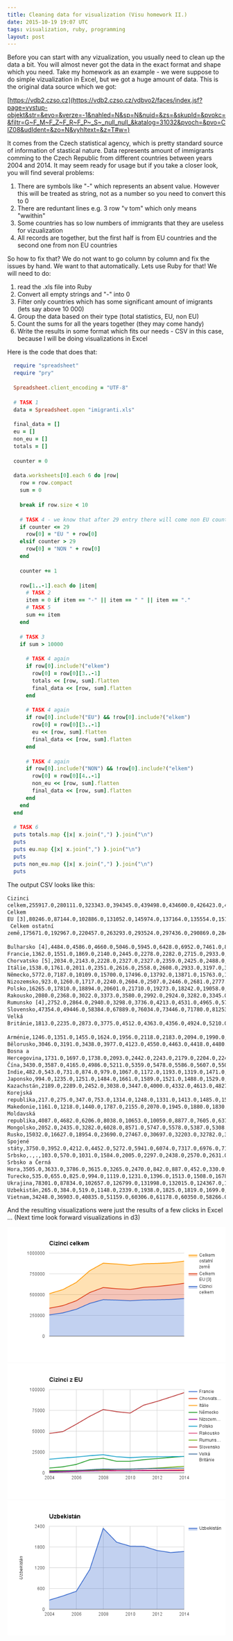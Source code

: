 ```yaml
---
title: Cleaning data for visualization (Visu homework II.)
date: 2015-10-19 19:07 UTC
tags: visualization, ruby, programming
layout: post
---
```


Before you can start with any vizualization, you usually need to clean up the data a bit. You will almost never got the data in the exact format and shape which you need.
Take my homework as an example - we were suppose to do simple vizualization in Excel, but we got a huge amount of data. This is the original data source which we got: 

[https://vdb2.czso.cz](https://vdb2.czso.cz/vdbvo2/faces/index.jsf?page=vystup-objekt&str=&evo=&verze=-1&nahled=N&sp=N&nuid=&zs=&skupId=&pvokc=&filtr=G~F_M~F_Z~F_R~F_P~_S~_null_null_&katalog=31032&pvoch=&pvo=CIZ08&udIdent=&zo=N&vyhltext=&z=T#w=)

It comes from the Czech statistical agency, which is pretty standard source of information of stastical nature. 
Data represents amount of immigrants comming to the Czech Republic from different countries between years 2004 and 2014.
It may seem ready for usage but if you take a closer look, 
you will find several problems:

1. There are symbols like "-" which represents an absent value. However this will be treated as string, not as a number so you need to convert this to 0
2. There are reduntant lines e.g. 3 row "v tom" which only means "wwithin"
3. Some countries has so low numbers of immigrants that they are useless for vizualization
4. All records are together, but the first half is from EU countries and the second one from non EU countries

So how to fix that? We do not want to go column by column and fix the issues by hand. We want to that automatically. Lets use Ruby for that!
We will need to do:

1. read the .xls file into Ruby
2. Convert all empty strings and "-" into 0
3. Filter only countries which has some significant amount of imigrants (lets say above 10 000)
4. Group the data based on their type (total statistics, EU, non EU)
5. Count the sums for all the years together (they may come handy)
6. Write the results in some format which fits our needs - CSV in this case, because I will be doing visualizations in Excel

Here is the code that does that:

```ruby
  require "spreadsheet"
  require "pry"

  Spreadsheet.client_encoding = "UTF-8"

  # TASK 1
  data = Spreadsheet.open "imigranti.xls"

  final_data = []
  eu = []
  non_eu = []
  totals = []

  counter = 0

  data.worksheets[0].each 6 do |row|
    row = row.compact
    sum = 0

    break if row.size < 10

    # TASK 4 - we know that after 29 entry there will come non EU countries
    if counter <= 29
      row[0] = "EU " + row[0]
    elsif counter > 29
      row[0] = "NON " + row[0]
    end

    counter += 1

    row[1..-1].each do |item|
      # TASK 2
      item = 0 if item == "-" || item == " " || item == "."
      # TASK 5
      sum += item
    end

    # TASK 3
    if sum > 10000

      # TASK 4 again
      if row[0].include?("elkem")
        row[0] = row[0][3..-1]
        totals << [row, sum].flatten
        final_data << [row, sum].flatten
      end

      # TASK 4 again
      if row[0].include?("EU") && !row[0].include?("elkem")
        row[0] = row[0][3..-1]
        eu << [row, sum].flatten
        final_data << [row, sum].flatten
      end

      # TASK 4 again
      if row[0].include?("NON") && !row[0].include?("elkem")
        row[0] = row[0][4..-1]
        non_eu << [row, sum].flatten
        final_data << [row, sum].flatten
      end
    end
  end

  # TASK 6 
  puts totals.map {|x| x.join(",") }.join("\n")
  puts
  puts eu.map {|x| x.join(",") }.join("\n")
  puts
  puts non_eu.map {|x| x.join(",") }.join("\n")
  puts
```

The output CSV looks like this:

```
Cizinci celkem,255917.0,280111.0,323343.0,394345.0,439498.0,434600.0,426423.0,436319.0,438076.0,441536.0,451923.0,4322091.0
Celkem EU [3],80246.0,87144.0,102886.0,131052.0,145974.0,137164.0,135554.0,151425.0,160792.0,173593.0,184511.0,1490341.0
 Celkem ostatní země,175671.0,192967.0,220457.0,263293.0,293524.0,297436.0,290869.0,284894.0,277284.0,267943.0,267412.0,2831750.0

Bulharsko [4],4484.0,4586.0,4660.0,5046.0,5945.0,6428.0,6952.0,7461.0,8248.0,9132.0,10058.0,73000.0
Francie,1362.0,1551.0,1869.0,2140.0,2445.0,2278.0,2282.0,2715.0,2933.0,3025.0,3244.0,25844.0
Chorvatsko [5],2034.0,2143.0,2228.0,2327.0,2327.0,2359.0,2425.0,2488.0,2496.0,2490.0,2613.0,25930.0
Itálie,1538.0,1761.0,2011.0,2351.0,2616.0,2558.0,2608.0,2933.0,3197.0,3503.0,3810.0,28886.0
Německo,5772.0,7187.0,10109.0,15700.0,17496.0,13792.0,13871.0,15763.0,17149.0,18507.0,19687.0,155033.0
Nizozemsko,923.0,1260.0,1717.0,2240.0,2604.0,2507.0,2446.0,2681.0,2777.0,2872.0,2946.0,24973.0
Polsko,16265.0,17810.0,18894.0,20601.0,21710.0,19273.0,18242.0,19058.0,19235.0,19452.0,19626.0,210166.0
Rakousko,2080.0,2368.0,3022.0,3373.0,3580.0,2992.0,2924.0,3282.0,3345.0,3400.0,3447.0,33813.0
Rumunsko [4],2752.0,2864.0,2940.0,3298.0,3736.0,4213.0,4531.0,4965.0,5787.0,6777.0,7741.0,49604.0
Slovensko,47354.0,49446.0,58384.0,67889.0,76034.0,73446.0,71780.0,81253.0,85807.0,90948.0,96222.0,798563.0
Velká Británie,1813.0,2235.0,2873.0,3775.0,4512.0,4363.0,4356.0,4924.0,5210.0,5376.0,5647.0,45084.0

Arménie,1246.0,1351.0,1455.0,1624.0,1956.0,2118.0,2183.0,2094.0,1990.0,1926.0,1769.0,19712.0
Bělorusko,3046.0,3191.0,3438.0,3977.0,4123.0,4550.0,4463.0,4418.0,4480.0,4642.0,4743.0,45071.0
Bosna a Hercegovina,1731.0,1697.0,1738.0,2093.0,2442.0,2243.0,2179.0,2204.0,2246.0,2109.0,1910.0,22592.0
Čína,3430.0,3587.0,4165.0,4986.0,5211.0,5359.0,5478.0,5586.0,5607.0,5508.0,5587.0,54504.0
Indie,482.0,543.0,731.0,874.0,979.0,1067.0,1172.0,1193.0,1319.0,1471.0,1658.0,11489.0
Japonsko,994.0,1235.0,1251.0,1484.0,1661.0,1589.0,1521.0,1488.0,1529.0,1557.0,1488.0,15797.0
Kazachstán,2189.0,2289.0,2452.0,3038.0,3447.0,4000.0,4332.0,4613.0,4827.0,5007.0,5181.0,41375.0
Korejská republika,217.0,275.0,347.0,753.0,1314.0,1248.0,1331.0,1413.0,1485.0,1520.0,1517.0,11420.0
Makedonie,1161.0,1218.0,1440.0,1787.0,2155.0,2070.0,1945.0,1880.0,1830.0,1804.0,1838.0,19128.0
Moldavská republika,4087.0,4682.0,6206.0,8038.0,10653.0,10059.0,8877.0,7605.0,6373.0,5684.0,5267.0,77531.0
Mongolsko,2052.0,2435.0,3282.0,6028.0,8571.0,5747.0,5578.0,5387.0,5308.0,5289.0,5464.0,55141.0
Rusko,15032.0,16627.0,18954.0,23690.0,27467.0,30697.0,32203.0,32782.0,33359.0,33415.0,34684.0,298910.0
Spojené státy,3750.0,3952.0,4212.0,4452.0,5272.0,5941.0,6074.0,7317.0,6976.0,7134.0,6476.0,61556.0
Srbsko,.,.,103.0,570.0,1031.0,1584.0,2005.0,2297.0,2438.0,2570.0,2631.0,15229.0
Srbsko a Černá Hora,3505.0,3633.0,3786.0,3615.0,3265.0,2470.0,842.0,887.0,452.0,330.0,257.0,23042.0
Turecko,535.0,655.0,825.0,994.0,1119.0,1231.0,1396.0,1513.0,1508.0,1678.0,1623.0,13077.0
Ukrajina,78301.0,87834.0,102657.0,126799.0,131998.0,132015.0,124367.0,119021.0,112642.0,105239.0,104388.0,1225261.0
Uzbekistán,265.0,384.0,519.0,1148.0,2339.0,1938.0,1825.0,1819.0,1699.0,1640.0,1670.0,15246.0
Vietnam,34248.0,36903.0,40835.0,51159.0,60306.0,61178.0,60350.0,58266.0,57360.0,57406.0,56666.0,574677.0
```

And the resulting visualizations were just the results of a few clicks in Excel ...
(Next time look forward visualizations in d3)

![chart1](images/chart1.png)
![chart2](images/chart2.png)
![chart3](images/chart3.png)


